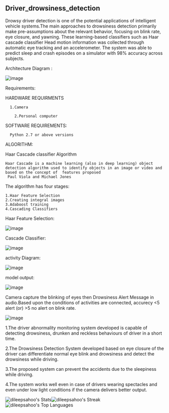## Driver_drowsiness_detection
Drowsy driver detection is one of the potential applications of intelligent vehicle systems.The main approaches to drowsiness detection primarily make pre-assumptions about the relevant behavior, 
focusing on blink rate, eye closure, and yawning. These  learning-based classifiers such as Haar cascade classifier Head motion information was collected through automatic eye tracking and an accelerometer.
The system was able to predict sleep and crash episodes on a simulator with 98% accuracy across subjects.

Architecture Diagram :

![image ](https://github.com/dileepsahoo/driver_drowsiness_detection/assets/140527606/3a6f1e03-dba0-4e59-adfa-6f20b9943733)

Requirements:

  HARDWARE REQUIRMENTS

      1.Camera

	    2.Personal computer

  SOFTWARE REQUIREMENTS:

	  Python 2.7 or above versions
   
ALGORITHM:

  Haar Cascade classifier Algorithm
    
    Haar Cascade is a machine learning (also in deep learning) object detection algorithm used to identify objects in an image or video and based on the concept of ​​ features proposed
     Paul Viola and Michael Jones
     
  The algorithm has four stages:
        
    1.Haar Feature Selection
    2.Creating integral images
    3.Adaboost training
    4.Cascading Classifiers

Haar Feature Selection:

![image](https://github.com/dileepsahoo/driver_drowsiness_detection/assets/140527606/13bf80fd-40aa-4f93-a59e-99b28135a0f3)

Cascade Classifier:

![image](https://github.com/dileepsahoo/driver_drowsiness_detection/assets/140527606/022fdf81-59ba-43cf-9af9-d47b20d7c671)

   
activity Diagram:

![image](https://github.com/dileepsahoo/driver_drowsiness_detection/assets/140527606/4442a049-19f9-4f56-8822-74b6dbef91c2)

model output:

![image](https://github.com/dileepsahoo/driver_drowsiness_detection/assets/140527606/d6126bdf-5505-46f6-b3d7-b2062d577fcd)

Camera capture the blinking of eyes  then  Drowsiness Alert Message in audio.Based upon the conditions of activities are connected,
accurecy <5 alert (or) >5 no alert  on blink rate.

  ![image](https://github.com/dileepsahoo/driver_drowsiness_detection/assets/140527606/115c7d21-e07c-4577-984b-ea873650f6fa)

1.The driver abnormality monitoring system developed is capable of detecting drowsiness, drunken and reckless behaviours of driver in a short time. 

2.The Drowsiness Detection System developed based on eye closure of the driver can differentiate normal eye blink and drowsiness and detect the drowsiness
while driving.

3.The proposed system can prevent the accidents due to the sleepiness while driving. 

4.The system works well even in case of drivers wearing spectacles and even under low light conditions if the camera delivers better output.


![dileepsahoo's Stats](https://github-readme-stats.vercel.app/api?username=dileepsahoo&theme=vue-dark&show_icons=true&hide_border=true&count_private=true)![dileepsahoo's Streak](https://github-readme-streak-stats.herokuapp.com/?user=dileepsahoo&theme=vue-dark&hide_border=true)
![dileepsahoo's Top Languages](https://github-readme-stats.vercel.app/api/top-langs/?username=dileepsahoo&theme=vue-dark&show_icons=true&hide_border=true&layout=compact)
